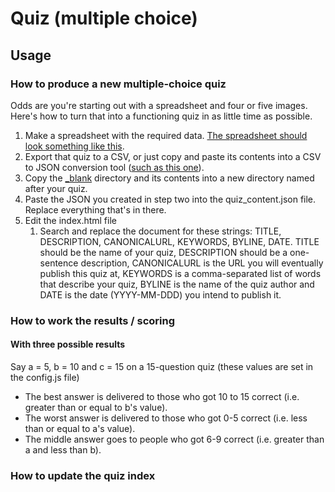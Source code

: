 # Quiz (multiple choice)

## Usage

### How to produce a new multiple-choice quiz

Odds are you're starting out with a spreadsheet and four or five images. Here's how to turn that into a functioning quiz in as little time as possible.

1. Make a spreadsheet with the required data. [The spreadsheet should look something like this](https://docs.google.com/spreadsheets/d/11hwR56-4DtTJ4zxj8drgj_kdUdVBKpfdXEEHhavDYC4/edit?usp=sharing).
2. Export that quiz to a CSV, or just copy and paste its contents into a CSV to JSON conversion tool ([such as this one](http://www.convertcsv.com/csv-to-json.htm)).
3. Copy the [_blank](www/_blank) directory and its contents into a new directory named after your quiz.
4. Paste the JSON you created in step two into the quiz_content.json file. Replace everything that's in there.
5. Edit the index.html file
    1. Search and replace the document for these strings: TITLE, DESCRIPTION, CANONICALURL, KEYWORDS, BYLINE, DATE. TITLE should be the name of your quiz, DESCRIPTION should be a one-sentence description, CANONICALURL is the URL you will eventually publish this quiz at, KEYWORDS is a comma-separated list of words that describe your quiz, BYLINE is the name of the quiz author and DATE is the date (YYYY-MM-DDD) you intend to publish it.

### How to work the results / scoring

#### With three possible results
Say a = 5, b = 10 and c = 15 on a 15-question quiz (these values are set in the config.js file)
* The best answer is delivered to those who got 10 to 15 correct (i.e. greater than or equal to b's value).
* The worst answer is delivered to those who got 0-5 correct (i.e. less than or equal to a's value).
* The middle answer goes to people who got 6-9 correct (i.e. greater than a and less than b).

### How to update the quiz index

